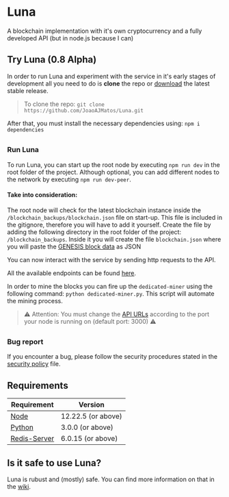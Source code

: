 # Luna
A blockchain implementation with it's own cryptocurrency and a fully developed API (but in node.js because I can)

## Try Luna (0.8 Alpha)
In order to run Luna and experiment with the service in it's early stages of development all you need to do is __clone__ the repo or [download](https://github.com/JoaoAJMatos/Luna/archive/refs/tags/0.7-alpha.zip) the latest stable release.

> To clone the repo: `git clone https://github.com/JoaoAJMatos/Luna.git`

After that, you must install the necessary dependencies using: `npm i dependencies`

##

### Run Luna

To run Luna, you can start up the root node by executing `npm run dev` in the root folder of the project. Although optional, you can add different nodes to the network by executing `npm run dev-peer`.

#### Take into consideration:

The root node will check for the latest blockchain instance inside the `/blockchain_backups/blockchain.json` file on start-up. This file is included in the gitignore, therefore you will have to add it yourself. Create the file by adding the following directory in the root folder of the project: `/blockchain_backups`. Inside it you will create the file `blockchain.json` where you will paste the [GENESIS block data](https://gist.github.com/JoaoAJMatos/111dc0aeb10f784c9a8921cf474b2218) as JSON

You can now interact with the service by sending http requests to the API. 

All the available endpoints can be found [here](https://github.com/JoaoAJMatos/Luna/blob/main/endpoints.md).

In order to mine the blocks you can fire up the `dedicated-miner` using the following command: `python dedicated-miner.py`. This script will automate the mining process.

> :warning: Attention: You must change the [API URLs](https://github.com/JoaoAJMatos/Luna/blob/fce4ca1e49e786e58280b6382045fe577f87c65d/dedicated-miner.py#L9-L10) according to the port your node is running on (default port: 3000) :warning:

##

### Bug report

If you encounter a bug, please follow the security procedures stated in the [security policy](https://github.com/JoaoAJMatos/Luna/blob/main/SECURITY.md) file.

## Requirements

| Requirement | Version            |
|-------------|--------------------|
| [Node](https://nodejs.org/en/)        | 12.22.5 (or above) |
| [Python](https://www.python.org/)      | 3.0.0 (or above)   |
| [Redis-Server](https://redis.io/) | 6.0.15 (or above)

## Is it safe to use Luna?

Luna is rubust and (mostly) safe. You can find more information on that in the [wiki](https://github.com/JoaoAJMatos/Luna/wiki).
